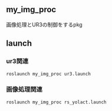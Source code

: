 ## my_img_proc
画像処理とUR3の制御をするpkg

## launch
### ur3関連
<!-- 下記を実行すればUR3のbringup, moveit, rvizが可能になる -->
```
roslaunch my_img_proc ur3.launch
```

<!-- 上記ur3.launchは下記3つのlaunchをまとめたものなので，独立してlaunchしたければ下記を別々のターミナルで動かす
```
roslaunch ur_robot_driver ur3_bringup.launch robot_ip:=133.91.73.226 kinematics_config:=${my_img_proc}/config/my_robot_calibration.yaml
```
```
roslaunch ur3_moveit_config moveit_planning_execution.launch
```
```
roslaunch ur3_moveit_config moveit_rviz.launch
``` -->

### 画像処理関連
```
roslaunch my_img_proc rs_yolact.launch
```